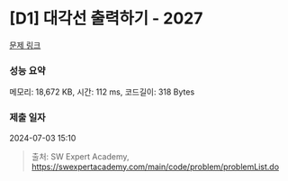 # [D1] 대각선 출력하기 - 2027 

[문제 링크](https://swexpertacademy.com/main/code/problem/problemDetail.do?contestProbId=AV5QFuZ6As0DFAUq) 

### 성능 요약

메모리: 18,672 KB, 시간: 112 ms, 코드길이: 318 Bytes

### 제출 일자

2024-07-03 15:10



> 출처: SW Expert Academy, https://swexpertacademy.com/main/code/problem/problemList.do
